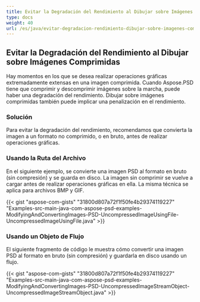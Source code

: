 ```yaml
---
title: Evitar la Degradación del Rendimiento al Dibujar sobre Imágenes Comprimidas
type: docs
weight: 40
url: /es/java/evitar-degradacion-rendimiento-dibujar-sobre-imagenes-comprimidas/
---
```


## **Evitar la Degradación del Rendimiento al Dibujar sobre Imágenes Comprimidas**
Hay momentos en los que se desea realizar operaciones gráficas extremadamente extensas en una imagen comprimida. Cuando Aspose.PSD tiene que comprimir y descomprimir imágenes sobre la marcha, puede haber una degradación del rendimiento. Dibujar sobre imágenes comprimidas también puede implicar una penalización en el rendimiento.
### **Solución**
Para evitar la degradación del rendimiento, recomendamos que convierta la imagen a un formato no comprimido, o en bruto, antes de realizar operaciones gráficas.
### **Usando la Ruta del Archivo**
En el siguiente ejemplo, se convierte una imagen PSD al formato en bruto (sin compresión) y se guarda en disco. La imagen sin comprimir se vuelve a cargar antes de realizar operaciones gráficas en ella. La misma técnica se aplica para archivos BMP y GIF.


{{< gist "aspose-com-gists" "31800d807a72f1f50fe4b29374119227" "Examples-src-main-java-com-aspose-psd-examples-ModifyingAndConvertingImages-PSD-UncompressedImageUsingFile-UncompressedImageUsingFile.java" >}}
### **Usando un Objeto de Flujo**
El siguiente fragmento de código le muestra cómo convertir una imagen PSD al formato en bruto (sin compresión) y guardarla en disco usando un flujo.


{{< gist "aspose-com-gists" "31800d807a72f1f50fe4b29374119227" "Examples-src-main-java-com-aspose-psd-examples-ModifyingAndConvertingImages-PSD-UncompressedImageStreamObject-UncompressedImageStreamObject.java" >}}
